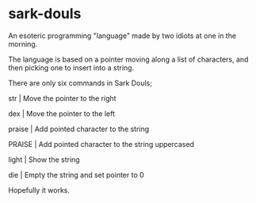 # sark-douls
An esoteric programming "language" made by two idiots at one in the morning. 

The language is based on a pointer moving along a list of characters, and then picking one to insert into a string.

There are only six commands in Sark Douls;

str     |   	Move the pointer to the right

dex	    |    Move the pointer to the left

praise  |  	Add pointed character to the string

PRAISE  |  	Add pointed character to the string uppercased

light   |  	Show the string

die     |    Empty the string and set pointer to 0

Hopefully it works.
